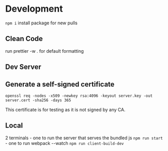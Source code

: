 # Development

`npm i` install package for new pulls

## Clean Code

run prettier -w . for default formatting

## Dev Server

## Generate a self-signed certificate

`openssl req -nodes -x509 -newkey rsa:4096 -keyout server.key -out server.cert -sha256 -days 365`

This certificate is for testing as it is not signed by any CA.

## Local

2 terminals - one to run the server that serves the bundled js `npm run start` - one to run webpack --watch `npm run client-build-dev`
